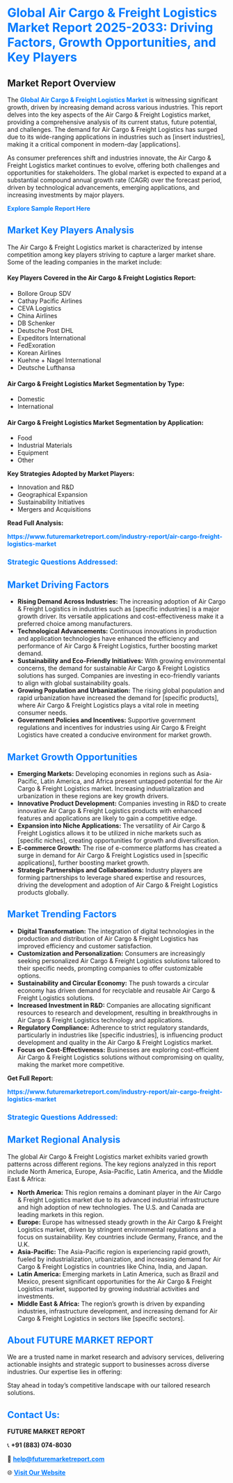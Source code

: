 <h1 style="color: #007BFF;">Global Air Cargo & Freight Logistics Market Report 2025-2033: Driving Factors, Growth Opportunities, and Key Players</h1>

<section id="overview">
<h2>Market Report Overview</h2>
<p>The <a href="https://www.futuremarketreport.com/industry-report/air-cargo-freight-logistics-market" style="color: #007BFF; text-decoration: none;"><strong>Global Air Cargo & Freight Logistics Market</strong></a> is witnessing significant growth, driven by increasing demand across various industries. This report delves into the key aspects of the Air Cargo & Freight Logistics market, providing a comprehensive analysis of its current status, future potential, and challenges. The demand for Air Cargo & Freight Logistics has surged due to its wide-ranging applications in industries such as [insert industries], making it a critical component in modern-day [applications].</p>
<p>As consumer preferences shift and industries innovate, the Air Cargo & Freight Logistics market continues to evolve, offering both challenges and opportunities for stakeholders. The global market is expected to expand at a substantial compound annual growth rate (CAGR) over the forecast period, driven by technological advancements, emerging applications, and increasing investments by major players.</p>
</section>

<section id="overview">
<p><a href="https://www.futuremarketreport.com/request-sample/reportId=105868" style="color: #007BFF; text-decoration: none;"><strong>Explore Sample Report Here</strong></a></p>
</section>

<section id="key-players">
<h2 style="color: #007BFF;">Market Key Players Analysis</h2>
<p>The Air Cargo & Freight Logistics market is characterized by intense competition among key players striving to capture a larger market share. Some of the leading companies in the market include:</p>
<h4>Key Players Covered in the Air Cargo & Freight Logistics Report:</h4>
<ul><li>Bollore Group SDV</li><li>Cathay Pacific Airlines</li><li>CEVA Logistics</li><li>China Airlines</li><li>DB Schenker</li><li>Deutsche Post DHL</li><li>Expeditors International</li><li>FedExoration</li><li>Korean Airlines</li><li>Kuehne + Nagel International</li><li>Deutsche Lufthansa</li></ul>
<h4>Air Cargo & Freight Logistics Market Segmentation by Type:</h4>
<ul><li>Domestic</li><li>International</li></ul>

<h4>Air Cargo & Freight Logistics Market Segmentation by Application:</h4>
<ul><li>Food</li><li>Industrial Materials</li><li>Equipment</li><li>Other</li></ul>
<p><strong>Key Strategies Adopted by Market Players:</strong></p>
<ul>
<li>Innovation and R&D</li>
<li>Geographical Expansion</li>
<li>Sustainability Initiatives</li>
<li>Mergers and Acquisitions</li>
</ul>
</section>

<section>
<p><strong>Read Full Analysis: </strong></p><a href="https://www.futuremarketreport.com/industry-report/air-cargo-freight-logistics-market" style="color: #007BFF; text-decoration: none;"><strong>https://www.futuremarketreport.com/industry-report/air-cargo-freight-logistics-market</strong></a>
<h3 style="color: #007BFF;">Strategic Questions Addressed:</h3>
</section>

<section id="driving-factors">
<h2 style="color: #007BFF;">Market Driving Factors</h2>
<ul>
<li><strong>Rising Demand Across Industries:</strong> The increasing adoption of Air Cargo & Freight Logistics in industries such as [specific industries] is a major growth driver. Its versatile applications and cost-effectiveness make it a preferred choice among manufacturers.</li>
<li><strong>Technological Advancements:</strong> Continuous innovations in production and application technologies have enhanced the efficiency and performance of Air Cargo & Freight Logistics, further boosting market demand.</li>
<li><strong>Sustainability and Eco-Friendly Initiatives:</strong> With growing environmental concerns, the demand for sustainable Air Cargo & Freight Logistics solutions has surged. Companies are investing in eco-friendly variants to align with global sustainability goals.</li>
<li><strong>Growing Population and Urbanization:</strong> The rising global population and rapid urbanization have increased the demand for [specific products], where Air Cargo & Freight Logistics plays a vital role in meeting consumer needs.</li>
<li><strong>Government Policies and Incentives:</strong> Supportive government regulations and incentives for industries using Air Cargo & Freight Logistics have created a conducive environment for market growth.</li>
</ul>
</section>

<section id="growth-opportunities">
<h2 style="color: #007BFF;">Market Growth Opportunities</h2>
<ul>
<li><strong>Emerging Markets:</strong> Developing economies in regions such as Asia-Pacific, Latin America, and Africa present untapped potential for the Air Cargo & Freight Logistics market. Increasing industrialization and urbanization in these regions are key growth drivers.</li>
<li><strong>Innovative Product Development:</strong> Companies investing in R&D to create innovative Air Cargo & Freight Logistics products with enhanced features and applications are likely to gain a competitive edge.</li>
<li><strong>Expansion into Niche Applications:</strong> The versatility of Air Cargo & Freight Logistics allows it to be utilized in niche markets such as [specific niches], creating opportunities for growth and diversification.</li>
<li><strong>E-commerce Growth:</strong> The rise of e-commerce platforms has created a surge in demand for Air Cargo & Freight Logistics used in [specific applications], further boosting market growth.</li>
<li><strong>Strategic Partnerships and Collaborations:</strong> Industry players are forming partnerships to leverage shared expertise and resources, driving the development and adoption of Air Cargo & Freight Logistics products globally.</li>
</ul>
</section>

<section id="trending-factors">
<h2 style="color: #007BFF;">Market Trending Factors</h2>
<ul>
<li><strong>Digital Transformation:</strong> The integration of digital technologies in the production and distribution of Air Cargo & Freight Logistics has improved efficiency and customer satisfaction.</li>
<li><strong>Customization and Personalization:</strong> Consumers are increasingly seeking personalized Air Cargo & Freight Logistics solutions tailored to their specific needs, prompting companies to offer customizable options.</li>
<li><strong>Sustainability and Circular Economy:</strong> The push towards a circular economy has driven demand for recyclable and reusable Air Cargo & Freight Logistics solutions.</li>
<li><strong>Increased Investment in R&D:</strong> Companies are allocating significant resources to research and development, resulting in breakthroughs in Air Cargo & Freight Logistics technology and applications.</li>
<li><strong>Regulatory Compliance:</strong> Adherence to strict regulatory standards, particularly in industries like [specific industries], is influencing product development and quality in the Air Cargo & Freight Logistics market.</li>
<li><strong>Focus on Cost-Effectiveness:</strong> Businesses are exploring cost-efficient Air Cargo & Freight Logistics solutions without compromising on quality, making the market more competitive.</li>
</ul>
</section>

<section>
<p><strong>Get Full Report: </strong></p><a href="https://www.futuremarketreport.com/industry-report/air-cargo-freight-logistics-market" style="color: #007BFF; text-decoration: none;"><strong>https://www.futuremarketreport.com/industry-report/air-cargo-freight-logistics-market</strong></a>
<h3 style="color: #007BFF;">Strategic Questions Addressed:</h3>
</section>


<section id="regional-analysis">
<h2 style="color: #007BFF;">Market Regional Analysis</h2>
<p>The global Air Cargo & Freight Logistics market exhibits varied growth patterns across different regions. The key regions analyzed in this report include North America, Europe, Asia-Pacific, Latin America, and the Middle East & Africa:</p>
<ul>
<li><strong>North America:</strong> This region remains a dominant player in the Air Cargo & Freight Logistics market due to its advanced industrial infrastructure and high adoption of new technologies. The U.S. and Canada are leading markets in this region.</li>
<li><strong>Europe:</strong> Europe has witnessed steady growth in the Air Cargo & Freight Logistics market, driven by stringent environmental regulations and a focus on sustainability. Key countries include Germany, France, and the U.K.</li>
<li><strong>Asia-Pacific:</strong> The Asia-Pacific region is experiencing rapid growth, fueled by industrialization, urbanization, and increasing demand for Air Cargo & Freight Logistics in countries like China, India, and Japan.</li>
<li><strong>Latin America:</strong> Emerging markets in Latin America, such as Brazil and Mexico, present significant opportunities for the Air Cargo & Freight Logistics market, supported by growing industrial activities and investments.</li>
<li><strong>Middle East & Africa:</strong> The region’s growth is driven by expanding industries, infrastructure development, and increasing demand for Air Cargo & Freight Logistics in sectors like [specific sectors].</li>
</ul>
</section>

<footer>
<h2 style="color: #007BFF;">About FUTURE MARKET REPORT</h2>
<p>We are a trusted name in market research and advisory services, delivering actionable insights and strategic support to businesses across diverse industries. Our expertise lies in offering:</p>

<p>Stay ahead in today’s competitive landscape with our tailored research solutions.</p>

<h2 style="color: #007BFF;">Contact Us:</h2>
<p><strong>FUTURE MARKET REPORT</strong></p>
<p>📞 <strong>+91 (883) 074-8030</strong></p>
<p>📧 <strong><a href="mailto:help@futuremarketreport.com" style="color: #007BFF;">help@futuremarketreport.com</a></strong></p>
<p>🌐 <strong><a href="https://www.futuremarketreport.com/" style="color: #007BFF;">Visit Our Website</a></strong></p>
</footer>